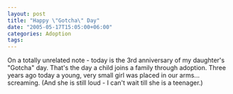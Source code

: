 ```yaml
---
layout: post
title: "Happy \"Gotcha\" Day"
date: "2005-05-17T15:05:00+06:00"
categories: Adoption 
tags: 
---
```


On a totally unrelated note - today is the 3rd anniversary of my daughter's "Gotcha" day. That's the day a child joins a family through adoption. Three years ago today a young, very small girl was placed in our arms... screaming. (And she is still loud - I can't wait till she is a teenager.)